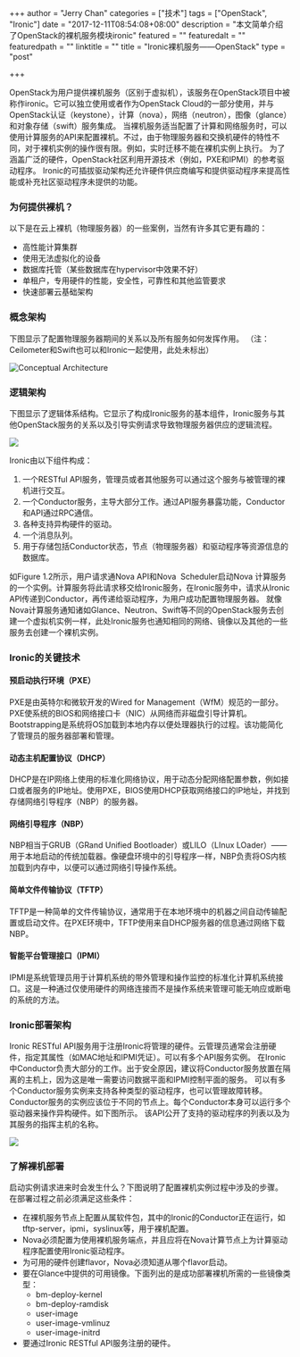 +++
author = "Jerry Chan"
categories = ["技术"]
tags = ["OpenStack", "Ironic"]
date = "2017-12-11T08:54:08+08:00"
description = "本文简单介绍了OpenStack的裸机服务模块ironic"
featured = ""
featuredalt = ""
featuredpath = ""
linktitle = ""
title = "Ironic裸机服务——OpenStack"
type = "post"

+++

OpenStack为用户提供裸机服务（区别于虚拟机），该服务在OpenStack项目中被称作ironic。它可以独立使用或者作为OpenStack Cloud的一部分使用，并与OpenStack认证（keystone），计算（nova），网络（neutron），图像（glance）和对象存储（swift）服务集成。 当裸机服务适当配置了计算和网络服务时，可以使用计算服务的API来配置裸机。不过，由于物理服务器和交换机硬件的特性不同，对于裸机实例的操作很有限。例如，实时迁移不能在裸机实例上执行。 为了涵盖广泛的硬件，OpenStack社区利用开源技术（例如，PXE和IPMI）的参考驱动程序。 Ironic的可插拔驱动架构还允许硬件供应商编写和提供驱动程序来提高性能或补充社区驱动程序未提供的功能。

### 为何提供裸机？

以下是在云上裸机（物理服务器）的一些案例，当然有许多其它更有趣的：

*   高性能计算集群
*   使用无法虚拟化的设备
*   数据库托管（某些数据库在hypervisor中效果不好）
*   单租户，专用硬件的性能，安全性，可靠性和其他监管要求
*   快速部署云基础架构

### 概念架构

下图显示了配置物理服务器期间的关系以及所有服务如何发挥作用。 （注：Ceilometer和Swift也可以和Ironic一起使用，此处未标出） 

![Conceptual Architecture](/assets/blog/2017-12/conceptual_architecture.png)

### 逻辑架构

下图显示了逻辑体系结构。它显示了构成Ironic服务的基本组件，Ironic服务与其他OpenStack服务的关系以及引导实例请求导致物理服务器供应的逻辑流程。 

![](/assets/blog/2017-12/logical_architecture.png) 

Ironic由以下组件构成：

1.  一个RESTful API服务，管理员或者其他服务可以通过这个服务与被管理的裸机进行交互。
2.  一个Conductor服务，主导大部分工作。通过API服务暴露功能，Conductor和API通过RPC通信。
3.  各种支持异构硬件的驱动。
4.  一个消息队列。
5.  用于存储包括Conductor状态，节点（物理服务器）和驱动程序等资源信息的数据库。

如Figure 1.2所示，用户请求通Nova API和Nova  Scheduler启动Nova 计算服务的一个实例。计算服务将此请求移交给Ironic服务，在Ironic服务中，请求从Ironic API传递到Conductor，再传递给驱动程序，为用户成功配置物理服务器。 就像Nova计算服务通知诸如Glance、Neutron、Swift等不同的OpenStack服务去创建一个虚拟机实例一样，此处Ironic服务也通知相同的网络、镜像以及其他的一些服务去创建一个裸机实例。

### Ironic的关键技术

#### 预启动执行环境（PXE）

PXE是由英特尔和微软开发的Wired for Management（WfM）规范的一部分。PXE使系统的BIOS和网络接口卡（NIC）从网络而非磁盘引导计算机。Bootstrapping是系统将OS加载到本地内存以便处理器执行的过程。该功能简化了管理员的服务器部署和管理。

#### 动态主机配置协议（DHCP）

DHCP是在IP网络上使用的标准化网络协议，用于动态分配网络配置参数，例如接口或者服务的IP地址。使用PXE，BIOS使用DHCP获取网络接口的IP地址，并找到存储网络引导程序（NBP）的服务器。

#### 网络引导程序（NBP）

NBP相当于GRUB（GRand Unified Bootloader）或LILO（LInux LOader）—— 用于本地启动的传统加载器。像硬盘环境中的引导程序一样，NBP负责将OS内核加载到内存中，以便可以通过网络引导操作系统。

#### 简单文件传输协议（TFTP）

TFTP是一种简单的文件传输协议，通常用于在本地环境中的机器之间自动传输配置或启动文件。在PXE环境中，TFTP使用来自DHCP服务器的信息通过网络下载NBP。

#### 智能平台管理接口（IPMI）

IPMI是系统管理员用于计算机系统的带外管理和操作监控的标准化计算机系统接口。这是一种通过仅使用硬件的网络连接而不是操作系统来管理可能无响应或断电的系统的方法。

### Ironic部署架构

Ironic RESTful API服务用于注册Ironic将管理的硬件。云管理员通常会注册硬件，指定其属性（如MAC地址和IPMI凭证）。可以有多个API服务实例。 在Ironic中Conductor负责大部分的工作。出于安全原因，建议将Conductor服务放置在隔离的主机上，因为这是唯一需要访问数据平面和IPMI控制平面的服务。 可以有多个Conductor服务实例来支持各种类型的驱动程序，也可以管理故障转移。Conductor服务的实例应该位于不同的节点上。每个Conductor本身可以运行多个驱动器来操作异构硬件。如下图所示。 该API公开了支持的驱动程序的列表以及为其服务的指挥主机的名称。 

![](/assets/blog/2017-12/deployment_architecture_2.png)

### 了解裸机部署

启动实例请求进来时会发生什么？下图说明了配置裸机实例过程中涉及的步骤。 在部署过程之前必须满足这些条件：

*   在裸机服务节点上配置从属软件包，其中的Ironic的Conductor正在运行，如tftp-server，ipmi，syslinux等，用于裸机配置。
*   Nova必须配置为使用裸机服务端点，并且应将在Nova计算节点上为计算驱动程序配置使用Ironic驱动程序。
*   为可用的硬件创建flavor，Nova必须知道从哪个flavor启动。
*   要在Glance中提供的可用镜像。下面列出的是成功部署裸机所需的一些镜像类型：
    *   bm-deploy-kernel
    *   bm-deploy-ramdisk
    *   user-image
    *   user-image-vmlinuz
    *   user-image-initrd
*   要通过Ironic RESTful API服务注册的硬件。

